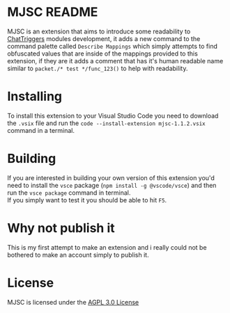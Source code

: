 # MJSC README

MJSC is an extension that aims to introduce some readability to [ChatTriggers](https://chattriggers.com/) modules development, it adds a new command to the command palette called `Describe Mappings` which simply attempts to find obfuscated values that are inside of the mappings provided to this extension, if they are it adds a comment that has it's human readable name similar to `packet./* test */func_123()` to help with readability.

# Installing

To install this extension to your Visual Studio Code you need to download the `.vsix` file and run the `code --install-extension mjsc-1.1.2.vsix` command in a terminal.

# Building

If you are interested in building your own version of this extension you'd need to install the `vsce` package (`npm install -g @vscode/vsce`) and then run the `vsce package` command in terminal.<br>
If you simply want to test it you should be able to hit `F5`.

# Why not publish it

This is my first attempt to make an extension and i really could not be bothered to make an account simply to publish it.

# License
MJSC is licensed under the [AGPL 3.0 License](https://github.com/DocilElm/MJSC/blob/main/LICENSE)